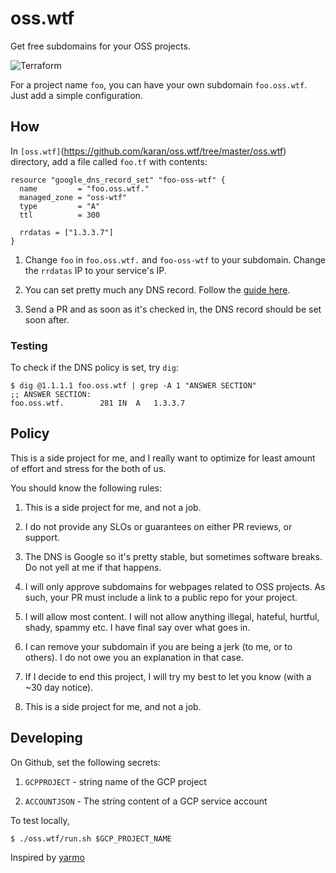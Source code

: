 # oss.wtf

Get free subdomains for your OSS projects.

![Terraform](https://github.com/karan/oss.wtf/workflows/Terraform/badge.svg?branch=master)

For a project name `foo`, you can have your own subdomain `foo.oss.wtf`. Just add a simple configuration.

## How

In `[oss.wtf]`(https://github.com/karan/oss.wtf/tree/master/oss.wtf) directory, add a file called `foo.tf` with contents:

```
resource "google_dns_record_set" "foo-oss-wtf" {
  name         = "foo.oss.wtf."
  managed_zone = "oss-wtf"
  type         = "A"
  ttl          = 300

  rrdatas = ["1.3.3.7"]
}
```

1. Change `foo` in `foo.oss.wtf.` and `foo-oss-wtf` to your subdomain. Change the `rrdatas` IP to your service's IP.

1. You can set pretty much any DNS record. Follow the [guide here](https://www.terraform.io/docs/providers/google/r/dns_record_set.html).

1. Send a PR and as soon as it's checked in, the DNS record should be set soon after.

### Testing

To check if the DNS policy is set, try `dig`:

```
$ dig @1.1.1.1 foo.oss.wtf | grep -A 1 "ANSWER SECTION"
;; ANSWER SECTION:
foo.oss.wtf.        281 IN  A   1.3.3.7
```

## Policy

This is a side project for me, and I really want to optimize for least amount of effort and stress for the both of us.

You should know the following rules:

1. This is a side project for me, and not a job.

1. I do not provide any SLOs or guarantees on either PR reviews, or support.

1. The DNS is Google so it's pretty stable, but sometimes software breaks. Do not yell at me if that happens.

1. I will only approve subdomains for webpages related to OSS projects. As such, your PR must include a link to a public repo for your project.

1. I will allow most content. I will not allow anything illegal, hateful, hurtful, shady, spammy etc. I have final say over what goes in.

1. I can remove your subdomain if you are being a jerk (to me, or to others). I do not owe you an explanation in that case.

1. If I decide to end this project, I will try my best to let you know (with a \~30 day notice).

1. This is a side project for me, and not a job.

## Developing

On Github, set the following secrets:

1. `GCPPROJECT` - string name of the GCP project

1. `ACCOUNTJSON` - The string content of a GCP service account

To test locally,

```
$ ./oss.wtf/run.sh $GCP_PROJECT_NAME
```

Inspired by [yarmo](https://fosstodon.org/@yarmo)

